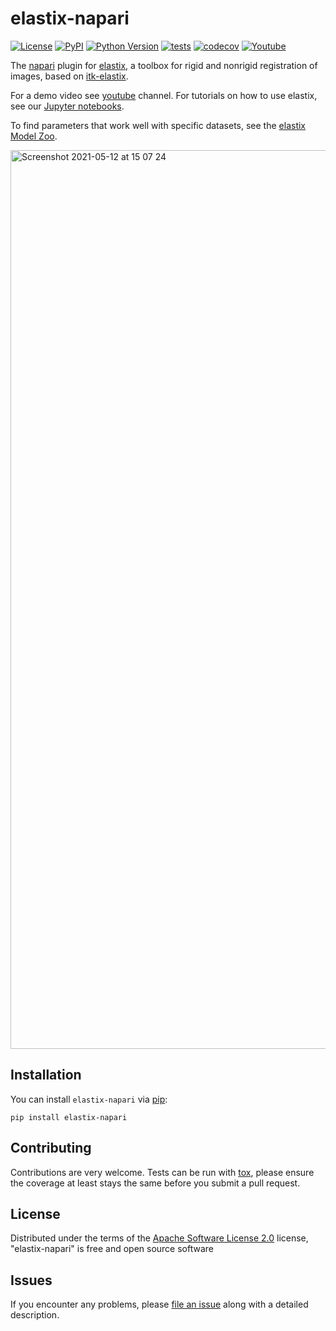 # elastix-napari

[![License](https://img.shields.io/pypi/l/elastix-napari.svg?color=green)](https://github.com/SuperElastix/elastix-napari/raw/main/LICENSE)
[![PyPI](https://img.shields.io/pypi/v/elastix-napari.svg?color=green)](https://pypi.org/project/elastix-napari)
[![Python Version](https://img.shields.io/pypi/pyversions/elastix-napari.svg?color=green)](https://python.org)
[![tests](https://github.com/SuperElastix/elastix-napari/workflows/tests/badge.svg)](https://github.com/SuperElastix/elastix-napari/actions)
[![codecov](https://codecov.io/gh/SuperElastix/elastix-napari/branch/main/graph/badge.svg)](https://codecov.io/gh/SuperElastix/elastix-napari)
[![Youtube](https://img.shields.io/badge/YouTube-Demo-red)](https://www.youtube.com/watch?v=GzbP-qUR034)

The [napari] plugin for [elastix], a toolbox for rigid and nonrigid registration of images, based on [itk-elastix].

For a demo video see [youtube] channel.
For tutorials on how to use elastix, see our [Jupyter notebooks].

To find parameters that work well with specific datasets, see the [elastix Model Zoo].

<img width="1438" alt="Screenshot 2021-05-12 at 15 07 24" src="https://user-images.githubusercontent.com/33719474/117980045-d6009b00-b333-11eb-9976-f64d34f4f7cc.png">

## Installation

You can install `elastix-napari` via [pip]:

    pip install elastix-napari

## Contributing

Contributions are very welcome. Tests can be run with [tox], please ensure
the coverage at least stays the same before you submit a pull request.

## License

Distributed under the terms of the [Apache Software License 2.0] license,
"elastix-napari" is free and open source software

## Issues

If you encounter any problems, please [file an issue] along with a detailed description.

[napari]: https://github.com/napari/napari
[Cookiecutter]: https://github.com/audreyr/cookiecutter
[@napari]: https://github.com/napari
[Apache Software License 2.0]: http://www.apache.org/licenses/LICENSE-2.0
[cookiecutter-napari-plugin]: https://github.com/napari/cookiecutter-napari-plugin
[file an issue]: https://github.com/SuperElastix/elastix-napari/issues
[tox]: https://tox.readthedocs.io/en/latest/
[pip]: https://pypi.org/project/pip/
[PyPI]: https://pypi.org/
[elastix]: https://elastix.lumc.nl/
[itk-elastix]: https://github.com/InsightSoftwareConsortium/ITKElastix
[elastix Model Zoo]: https://elastix.lumc.nl/modelzoo/
[Jupyter notebooks]: https://mybinder.org/v2/gh/InsightSoftwareConsortium/ITKElastix/master?urlpath=lab/tree/examples%2FITK_Example01_SimpleRegistration.ipynb
[youtube]: https://www.youtube.com/watch?v=GzbP-qUR034
